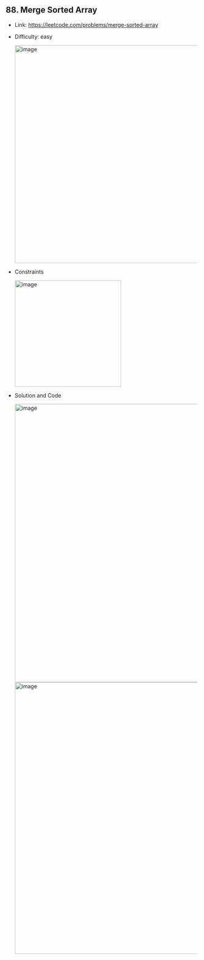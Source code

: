 ## 88. Merge Sorted Array

* Link: https://leetcode.com/problems/merge-sorted-array
* Difficulty: easy

  <img width="571" alt="image" src="https://github.com/user-attachments/assets/bf14e59b-c95d-4c54-bc93-4387ad76b84a">


* Constraints

  <img width="279" alt="image" src="https://github.com/user-attachments/assets/c1ccd31f-d8a6-4d0e-b727-867476fe1dfc">



  
* Solution and Code

  <img width="729" alt="image" src="https://github.com/user-attachments/assets/4c8ceb1b-bfac-4e28-af04-0bc2bf054fc9">


  <img width="712" alt="image" src="https://github.com/user-attachments/assets/464811dc-35f4-4b30-9f35-be6d99d37380">



